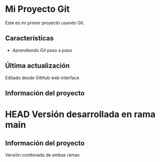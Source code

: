 # Mi Proyecto Git

Este es mi primer proyecto usando Git.

## Características
- Aprendiendo Git paso a paso

## Última actualización
Editado desde GitHub web interface

## Información del proyecto
 HEAD
Versión desarrollada en rama main
=======
## Información del proyecto
Versión combinada de ambas ramas
